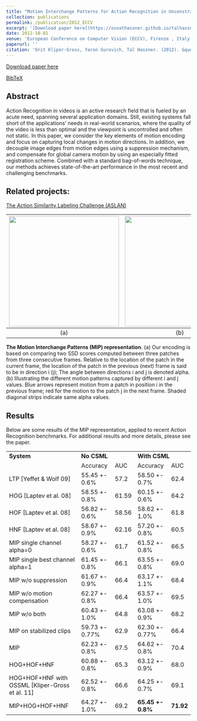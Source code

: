 ```yaml
---
title: "Motion Interchange Patterns for Action Recognition in Unconstrained Videos"
collection: publications
permalink: /publication/2012_ECCV
excerpt: '[Download paper here](https://osnathassner.github.io/talhassner/projects/MIP/MIP_eccv12.pdf)'
date: 2012-10-01
venue: 'European Conference on Computer Vision (ECCV), Firenze , Italy'
paperurl: ''
citation: 'Orit Kliper-Gross, Yaron Gurovich, Tal Hassner. (2012). &quot;Motion Interchange Patterns for Action Recognition in Unconstrained Videos.&quot; <i>European Conference on Computer Vision (ECCV), Firenze , Italy</i>.'
---
```


[Download paper here](https://osnathassner.github.io/talhassner/projects/MIP/MIP_eccv12.pdf)

[BibTeX](https://osnathassner.github.io/talhassner/projects/MIP/BibTeX.txt)


Abstract
------
Action Recognition in videos is an active research field that is fueled by an acute need, spanning several application domains. Still, existing systems fall short of the applications’ needs in real-world scenarios, where the quality of the video is less than optimal and the viewpoint is uncontrolled and often not static. In this paper, we consider the key elements of motion encoding and focus on capturing local changes in motion directions. In addition, we decouple image edges from motion edges using a suppression mechanism, and compensate for global camera motion by using an especially fitted registration scheme. Combined with a standard bag-of-words technique, our methods achieves state-of-the-art performance in the most recent and challenging benchmarks. 

Related projects:
------
[The Action Similarity Labeling Challenge (ASLAN)](https://www.openu.ac.il/home/hassner/data/ASLAN/ASLAN.html)<br/>


| <img src='https://osnathassner.github.io/talhassner/projects/MIP/mip.jpg' width='300'> | <img src='https://osnathassner.github.io/talhassner/projects/MIP/alphaij.jpg' width='300'>   | 
|:--------:|:-------:|
| (a) | (b) |

**The Motion Interchange Patterns (MIP) representation**. (a) Our encoding is based on comparing two SSD scores computed between three patches from three consecutive frames. Relative to the location of the patch in the current frame, the location of the patch in the previous (next) frame is said to be in direction i (j); The angle between directions i and j is denoted alpha. (b) Illustrating the different motion patterns captured by different i and j values. Blue arrows represent motion from a patch in position i in the previous frame; red for the motion to the patch j in the next frame. Shaded diagonal strips indicate same alpha values.

Results
------
Below are some results of the MIP representation, applied to recent Action Recognition benchmarks. For additional results and more details, please see the paper.

<table align="center">
  <tr>
    <td><b>System</b></td>
    <td colspan="2"><b>No CSML</b></td>
    <td colspan="2"><b>With CSML</b></td>
  </tr>
  <tr>
    <td></td>
    <td>Accuracy</td>
    <td>AUC</td>
    <td>Accuracy</td>
    <td>AUC</td>
  </tr>
    <td>LTP [Yeffet & Wolf 09]</td>
    <td>55.45 +- 0.6%</td>
    <td>57.2</td>
    <td>58.50 +- 0.7%</td>
    <td>62.4</td>
  </tr>
  <tr>
    <td>HOG [Laptev et al. 08]</td>
    <td>58.55 +- 0.8%</td>
    <td>61.59</td>
    <td>60.15 +- 0.6%	</td>
    <td>64.2</td>
  </tr>
  <tr>
    <td>HOF [Laptev et al. 08]</td>
    <td>56.82 +- 0.6%</td>
    <td>58.56</td>
    <td>58.62 +- 1.0%</td>
    <td>61.8</td>
  </tr>
  <tr>
    <td>HNF [Laptev et al. 08]</td>
    <td>58.67 +- 0.9%</td>
    <td>62.16</td>
    <td>57.20 +- 0.8%</td>
    <td>60.5</td>
  </tr>
  <tr>
    <td>MIP single channel alpha=0</td>
    <td>58.27 +- 0.6%</td>
    <td>61.7</td>
    <td>61.52 +- 0.8%</td>
    <td>66.5</td>
  </tr>
  <tr>
    <td>MIP single best channel alpha=1</td>
    <td>61.45 +- 0.8%</td>
    <td>66.1</td>
    <td>63.55 +- 0.8%</td>
    <td>69.0</td>
  </tr>
  <tr>
    <td>MIP w/o suppression</td>
    <td>61.67 +- 0.9%</td>
    <td>66.4</td>
    <td>63.17 +- 1.1%</td>
    <td>68.4</td>
  </tr>
  <tr>
    <td>MIP w/o motion compensation</td>
    <td>62.27 +- 0.8%</td>
    <td>66.4</td>
    <td>63.57 +- 1.0%</td>
    <td>69.5</td>
  </tr>
  <tr>
    <td>MIP w/o both</td>
    <td>60.43 +- 1.0%</td>
    <td>64.8</td>
    <td>63.08 +- 0.9%</td>
    <td>68.2</td>
  </tr>
  <tr>
    <td>MIP on stabilized clips</td>
    <td>59.73 +- 0.77%</td>
    <td>62.9</td>
    <td>62.30 +- 0.77%</td>
    <td>66.4</td>
  </tr>
  <tr>
    <td>MIP</td>
    <td>62.23 +- 0.8%</td>
    <td>67.5</td>
    <td>64.62 +- 0.8%</td>
    <td>70.4</td>
  </tr>
  <tr>
    <td>HOG+HOF+HNF</td>
    <td>60.88 +- 0.8%</td>
    <td>65.3</td>
    <td>63.12 +- 0.9%</td>
    <td>68.0</td>
  </tr>
  <tr>
    <td>HOG+HOF+HNF with OSSML [Kliper-Gross et al. 11]</td>
    <td>62.52 +- 0.8%</td>
    <td>66.6</td>
    <td>64.25 +- 0.7%</td>
    <td>69.1</td>
  </tr>
  <tr>
    <td>MIP+HOG+HOF+HNF</td>
    <td>64.27 +- 1.0%</td>
    <td>69.2</td>
    <td><b>65.45 +- 0.8%</b></td>
    <td><b>71.92</b></td>
  </tr>
</table>
